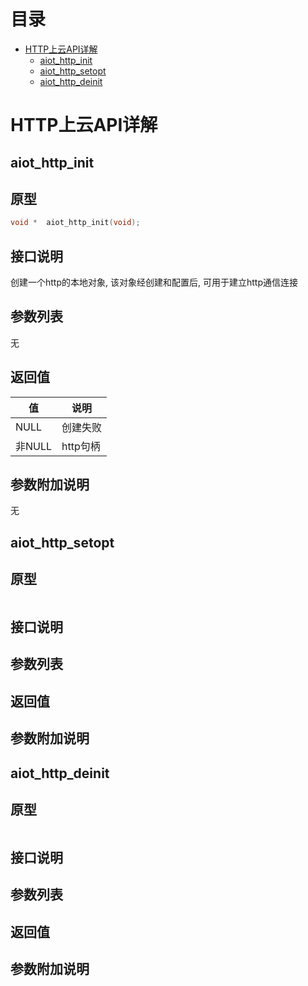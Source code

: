 # <a name="目录">目录</a>
+ [HTTP上云API详解](#HTTP上云API详解)
    * [aiot_http_init](#aiot_http_init)
    * [aiot_http_setopt](#aiot_http_setopt)
    * [aiot_http_deinit](#aiot_http_deinit)

# <a name="HTTP上云API详解">HTTP上云API详解</a>

## <a name="aiot_http_init">aiot_http_init</a>
原型
---
```c
void *  aiot_http_init(void);
```

接口说明
---
创建一个http的本地对象, 该对象经创建和配置后, 可用于建立http通信连接

参数列表
---
无

返回值
---
| 值      | 说明
|---------|-------------
| NULL    | 创建失败
| 非NULL  | http句柄

参数附加说明
---
无

## <a name="aiot_http_setopt">aiot_http_setopt</a>
原型
---
```c
```

接口说明
---

参数列表
---

返回值
---

参数附加说明
---

## <a name="aiot_http_deinit">aiot_http_deinit</a>
原型
---
```c
```

接口说明
---

参数列表
---

返回值
---

参数附加说明
---

